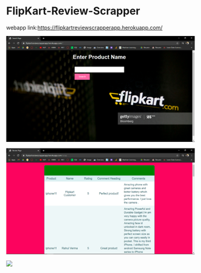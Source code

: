 # FlipKart-Review-Scrapper

webapp link:https://flipkartreviewscrapperapp.herokuapp.com/

![](https://github.com/VAMSINADH2000/FlipKart-Review-Scrapper/blob/main/flipkartscrapper.png)

![](https://github.com/VAMSINADH2000/FlipKart-Review-Scrapper/blob/main/flipkartscrapper2.png)

![](https://drive.google.com/file/d/1ZBxRWO2oFFaiS03WBqJttyGyfe3MCzR7/view?usp=sharing
)


